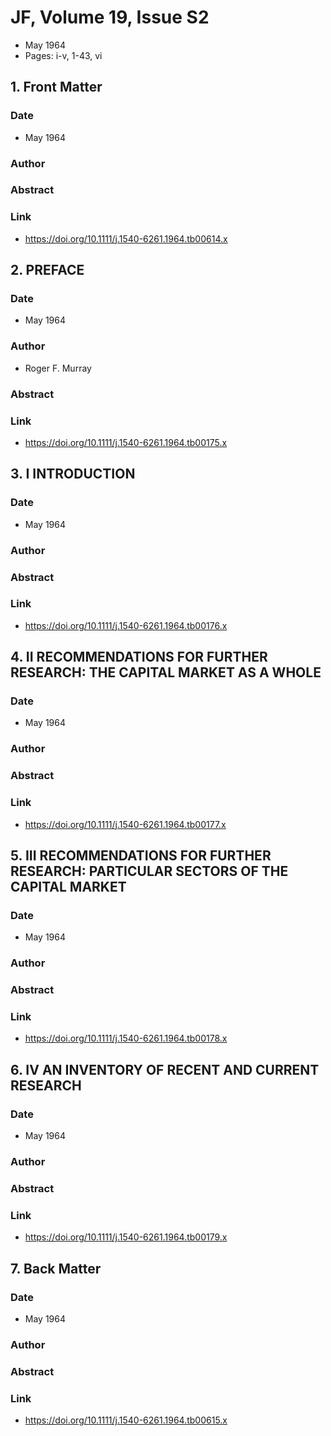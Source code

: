 # JF, Volume 19, Issue S2
- May 1964
- Pages: i-v, 1-43, vi

## 1. Front Matter
### Date
- May 1964
### Author
### Abstract

### Link
- https://doi.org/10.1111/j.1540-6261.1964.tb00614.x

## 2. PREFACE
### Date
- May 1964
### Author
- Roger F. Murray
### Abstract

### Link
- https://doi.org/10.1111/j.1540-6261.1964.tb00175.x

## 3. I INTRODUCTION
### Date
- May 1964
### Author
### Abstract

### Link
- https://doi.org/10.1111/j.1540-6261.1964.tb00176.x

## 4. II RECOMMENDATIONS FOR FURTHER RESEARCH: THE CAPITAL MARKET AS A WHOLE
### Date
- May 1964
### Author
### Abstract

### Link
- https://doi.org/10.1111/j.1540-6261.1964.tb00177.x

## 5. III RECOMMENDATIONS FOR FURTHER RESEARCH: PARTICULAR SECTORS OF THE CAPITAL MARKET
### Date
- May 1964
### Author
### Abstract

### Link
- https://doi.org/10.1111/j.1540-6261.1964.tb00178.x

## 6. IV AN INVENTORY OF RECENT AND CURRENT RESEARCH
### Date
- May 1964
### Author
### Abstract

### Link
- https://doi.org/10.1111/j.1540-6261.1964.tb00179.x

## 7. Back Matter
### Date
- May 1964
### Author
### Abstract

### Link
- https://doi.org/10.1111/j.1540-6261.1964.tb00615.x

